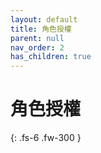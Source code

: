 ```yaml
---
layout: default
title: 角色授權
parent: null
nav_order: 2
has_children: true
---
```



# 角色授權

{: .fs-6 .fw-300 }